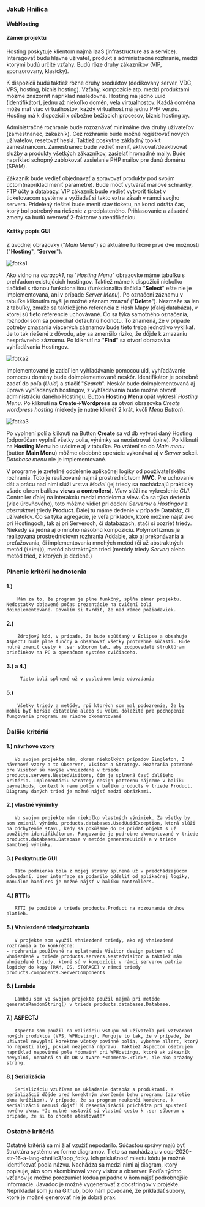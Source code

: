 ### Jakub Hnilica
#### WebHosting

#### Zámer projektu
Hosting poskytuje klientom najmä IaaS (infrastructure as a service). Interagovať budú hlavne užívateľ, produkt a administračné rozhranie, medzi ktorými budú určité vzťahy. Budú rôze druhy zákazníkov (VIP, sponzorovany, klasicky).

 K dispozícii budú taktiež rôzne druhy produktov (dedikovaný server, VDC, VPS,  hosting, biznis hosting).  Vzťahy, kompozície atp. medzi produktami môzme znázorniť napríklad nasledovne. Hosting má jedno uuid (identifikátor), jednu až niekoľko domén, vela virtualhostov.  Každá doména môže mať viac virtualhostov,  každý virtualhost má jednu PHP verziu.  Hosting má k dispozícii x súbežne bežiacich procesov, biznis hosting xy.

 Administračné rozhranie bude rozoznávať minimálne dva druhy uživateľov (zamestnanec, zákazník). Cez rozhranie bude možné registrovať nových užívatelov, resetovať heslá. Taktiež poskytne základný toolkit zamestnancom. Zamestnanec bude vedieť meniť, aktivovať/deaktivovať služby a produkty všetkých zákazníkov, zasielať hromadné maily. Bude napríklad schopný zablokovať zasielanie PHP mailov pre danú doménu (SPAM).

Zákazník bude vedieť objednávať a spravovať produkty pod svojim účtom(napríklad meniť parametre).  Bude môcť vytvárať mailové schránky, FTP účty a databázy. VIP zákazník bude vedieť vytvoriť ticket v ticketovacom systéme a vyžiadať si takto extra zásah v rámci svojho servera. Pridelený riešitel bude meniť stav ticketu, na konci odráta čas, ktorý bol potrebný na riešenie z predplateného. Prihlasovanie a zásadné zmeny sa budú overovať 2-faktorov autentifikáciou.

#### Krátky popis GUI

Z úvodnej obrazovky ("*Main Menu*") sú aktuálne funkčné prvé dve možnosti ("**Hosting**", "**Server**").

![fotka1](oop-2020-str-16-a-lang-xhnilic3/oop_fotky/fotka1.png)

Ako vidno na *obrazok1*, na "*Hosting Menu*" obrazovke máme tabuľku s prehľadom existujúcich hostingov. Taktiež máme k dispožícii niekoľko tlačidiel s rôznou funkcionalitou (funkcionalita tlačidla "**Select**" ešte nie je implementovaná, ani v prípade *Server Menu*). Po označení záznamu v tabuľke kliknutím myši je možné záznam zmazať ("**Delete**"). Nezmaže sa len z tabuľky, zmaže sa taktiež jeho referencia z Hash Mapy (ďalej databáza), v ktorej sú tieto referencie uchovávané. Čo sa týka samotného označenia, rozhodol som sa ponechať defaultnú hodnotu. To znamená, že v prípade potreby zmazania viacerých záznamov bude tieto treba jednotlivo vyklikať. Je to tak riešené z dôvodu, aby sa zmenšilo riziko, že dôjde k zmazaniu nesprávneho záznamu. Po kliknutí na "**Find**" sa otvorí obrazovka vyhľadávania Hostingov.

![fotka2](oop-2020-str-16-a-lang-xhnilic3/oop_fotky/fotka2.png)

Implementované je zatiaľ len vyhľadávanie pomocou uid, vyhľadávanie pomocou domény bude doimplementované neskôr.
Identifikátor je potrebné zadať do poľa (*Uuid*) a stlačiť "*Search*". Neskôr bude doimplementovaná aj úprava vyhľadaných hostingov, z vyhľadávania bude možné otvoriť administráciu daného Hostingu. Button **Hosting Menu** opäť vykreslí *Hosting Menu*. Po kliknutí na **Create**->**Wordpress** sa otvorí obrazovka *Create wordpress hosting* (niekedy je nutné kliknúť 2 krát, kvôli *Menu Button*). 

![fotka3](oop-2020-str-16-a-lang-xhnilic3/oop_fotky/obrazok3.png)

Po vyplnení polí a kliknutí na Button **Create** sa vd db vytvorí daný Hosting (odporúčam vyplniť všetky polia, výnimky sa neošetrovali úplne). Po kliknutí na **Hosting Menu** ho uvidíme aj v tabuľke. Po vrátení so do *Main menu* (button **Main Menu**) môžme obdobné operácie vykonávať aj v *Server* sekcii. *Database menu* nie je implementované.

V programe je zreteľné oddelenie aplikačnej logiky od používateľského rozhrania. Toto je realizované najmä prostredníctvom **MVC**. Pre uchovanie dát a prácu nad nimi slúži vrstva *Model* (jej triedy sa nachádzajú prakticky všade okrem balíkov **views** a **controllers**). *View* slúži na vykreslenie *GUI*. Controller ďalej na interakciu medzi modelom a view. Čo sa týka dedenia (viac úrovňového), toto môžme vidieť pri dedení *Serverov* a *Hostingov* z *abstraktnej* triedy **Product**. Ďalej tu máme dedenie v prípade Databáz, či užívateľov. Čo sa týka agregácie, je veľa príkladov, ktoré môžme nájsť ako pri Hostingoch, tak aj pri Serveroch, či databázach, stačí si pozrieť triedy. Niekedy sa jedná aj o mnoho násobnú kompozíciu. Polymorfizmus je realizovaná prostredníctovm rozhrania Addable, ako aj prekonávania a preťažovania, či implementovania mnohých metód (či už abstraktných metód (```init()```), metód abstraktných tried (metódy triedy *Server*) alebo metód tried, z ktorých je dedené.) 

### Plnenie kritérií hodnotenia

#### 1.)
        Mám za to, že program je plne funkčný, spĺňa zámer projektu. Nedostatky objavené počas prezentácie na cvičení boli doimplementované. Dovolím si tvrdiť, že nad rámec požiadaviek.
#### 2.) 
        Zdrojový kód, v prípade, že bude spúšťaný v Eclipse a obsahuje AspectJ bude plne funčný a obsahovať všetky protrebné súčasti. Bude nutné zmeniť cesty k .ser súborom tak, aby zodpovedali štruktúram priečinkov na PC a operačnom systéme cvičiaceho.
#### 3.) a 4.)
         Tieto boli splnené už v poslednom bode odovzdania
#### 5.)
        Všetky triedy a metódy, rpi ktorých som mal podozrenie, že by mohli byť horšie čitateľné alebo su veľmi dôležité pre pochopenie fungovania programu su riadne okomentované
        
### Ďalšie kritériá

#### 1.) návrhové vzory
       Vo svojom projekte mám, okrem niekoľkých prípadov Singleton, 3 návrhové vzory a to Observer, Visitor a Strategy. Rozhrania potrebné pre Visitor sú navýše vhniezdené v triede products.servers.NestedVisitors, čím je splnená časť ďalšieho kritéria. Implementáciu Strategy design patternu nájdeme v balíku paymethods, context k nemu potom v balíku products v triede Product. Diagramy daných tried je možné nájsť medzi obrázkami.
       
#### 2.) vlastné výnimky
       Vo svojom projekte mám niekoľko vlastných výnimiek. Za všetky by som zmienil výnimku products.databases.UsedUuidException, ktorá slúži na odchytenie stavu, kedy sa pokúšame do DB pridať objekt s už použitým identifikátorom. Fungovanie je podrobne okomentované v triede products.databases.Database v metóde generateUuid() a v triede samotnej výnimky.
       
#### 3.) Poskytnutie GUI
 
       Táto podmienka bola z mojej strany splnená už v predchádzajúcom odovzdaní. User interface sa podarilo oddeliť od aplikačnej logiky, manuálne handlers je možné nájsť v balíku controllers.

#### 4.) RTTIs

       RTTI je použité v triede products.Product na rozoznanie druhov platieb.

#### 5.) Vhniezdené triedy/rozhrania

       V projekte som využil vhniezdené triedy, ako aj vhniezdené rozhrania a to konkrétne:
    - rozhrania používané na uplatnenie Visitor design pattern sú vhniezdené v triede products.servers.NestedVisitor a taktiež mám vhniezdené triedy, ktoré sú v kompozícii v rámci serverov patria logicky do kopy (RAM, OS, STORAGE) v rámci triedy products.components.ServerComponents
    
#### 6.) Lambda

       Lambdu som vo svojom projekte použil najmä pri metóde generateRandomString() v triede products.databases.Database.
      
#### 7.) ASPECTJ
       AspectJ som použil na validáciu vstupu od užívateľa pri vztváraní nových produktov (VPS, WPHosting). Funguje to tak, že v prípade, že uživateľ nevyplní korektne všetky povinné polia, vybehne allert, ktorý ho nepustí alej, pokiaľ nezjedná nápravu. Taktiež Aspectom ošetrujem napríklad nepovinné pole *domain* pri WPHostingu, ktoré ak zákazník nevyplní, nenahrá sa do DB v tvare *<domena>.<tld>*, ale ako prázdny string.
 
 #### 8.) Serializácia
       Serializáciu vzužívam na ukladanie databáz s produktami. K serializácii dôjde pred korektným ukončeném behu programu (zavretie okna krížikom). V prípade, že sa program neukončí korektne, k serializácii nemusí dôjsť! K deserializácii prichádza pri spustení nového okna. *Je nutné nastaviť si vlastnú cestu k .ser súborom v prípade, že si to chcete otestovat!*
       
       

### Ostatné kritériá
Ostatné kritériá sa mi žiaľ vzužiť nepodarilo.
Súčasťou správy majú byť štruktúra systému vo forme diagramov. Tieto sa nachádzaju v oop-2020-str-16-a-lang-xhnilic3/oop_fotky. Ich príslušnosť miestu kódu je možné identifkovať podla názvu. Nachádza sa medzi nimi aj diagram, ktorý popisuje, ako som skombinoval vzory visitor a observer. Podľa týchto vzťahov je možné porozumieť kódua prípadne v ňom nájsť podrobnejšie informácie. Javadoc je možné vygenerovať z docstringov v projekte. Neprikladal som ju na Github, bolo nám povedané, že prikladať súbory, ktoré je možné generovať nie je dobrá prax.
   


